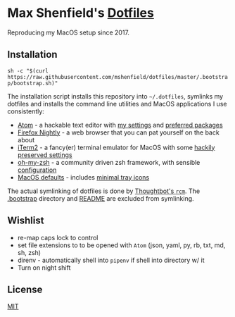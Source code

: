 # Max Shenfield's [Dotfiles](https://dotfiles.github.io/)
Reproducing my MacOS setup since 2017.

## Installation
`sh -c "$(curl https://raw.githubusercontent.com/mshenfield/dotfiles/master/.bootstrap/bootstrap.sh)"`

The installation script installs this repository into `~/.dotfiles`, symlinks my dotfiles and installs the command line utilities and MacOS applications I use consistently:

* [Atom](https://atom.io) - a hackable text editor with [my settings](atom) and [preferred packages](.bootstrap/bootstrap.sh#L72)
* [Firefox Nightly](https://www.mozilla.org/en-US/firefox/channel/desktop/#nightly) - a web browser that you can pat yourself on the back about
* [iTerm2](https://iterm2.com/) - a fancy(er) terminal emulator for MacOS with some [hackily preserved settings](.bootstrap/_iterm2.defaults)
* [oh-my-zsh](http://ohmyz.sh/) - a community driven zsh framework, with sensible [config](zshrc)[uration](oh-my-zsh/custom)
* [MacOS defaults](.bootstrap/defaults.sh) - includes [minimal tray icons](.bootstrap/_defaults.sh#L48-L64)

The actual symlinking of dotfiles is done by [Thoughtbot's `rcm`](http://thoughtbot.github.io/rcm/rcm.7.html). The [.bootstrap](.bootstrap) directory and [README](README.md) are excluded from symlinking.

## Wishlist
* re-map caps lock to control
* set file extensions to to be opened with `Atom` (json, yaml, py, rb, txt, md, sh, zsh)
* direnv - automatically shell into `pipenv` if shell into directory w/ it
* Turn on night shift

## License
[MIT](https://opensource.org/licenses/MIT)
